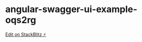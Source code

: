 # angular-swagger-ui-example-oqs2rg

[Edit on StackBlitz ⚡️](https://stackblitz.com/edit/angular-swagger-ui-example-oqs2rg)